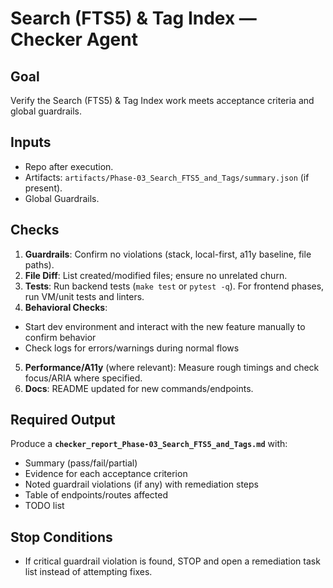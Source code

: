 # Search (FTS5) & Tag Index — Checker Agent

## Goal
Verify the Search (FTS5) & Tag Index work meets acceptance criteria and global guardrails.

## Inputs
- Repo after execution.
- Artifacts: `artifacts/Phase-03_Search_FTS5_and_Tags/summary.json` (if present).
- Global Guardrails.

## Checks
1. **Guardrails**: Confirm no violations (stack, local-first, a11y baseline, file paths).
2. **File Diff**: List created/modified files; ensure no unrelated churn.
3. **Tests**: Run backend tests (`make test` or `pytest -q`). For frontend phases, run VM/unit tests and linters.
4. **Behavioral Checks**:
- Start dev environment and interact with the new feature manually to confirm behavior
- Check logs for errors/warnings during normal flows
5. **Performance/A11y** (where relevant): Measure rough timings and check focus/ARIA where specified.
6. **Docs**: README updated for new commands/endpoints.

## Required Output
Produce a **`checker_report_Phase-03_Search_FTS5_and_Tags.md`** with:
- Summary (pass/fail/partial)
- Evidence for each acceptance criterion
- Noted guardrail violations (if any) with remediation steps
- Table of endpoints/routes affected
- TODO list

## Stop Conditions
- If critical guardrail violation is found, STOP and open a remediation task list instead of attempting fixes.
